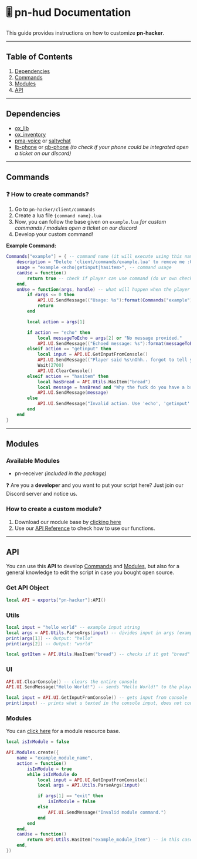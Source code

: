 # 🎚 pn-hud Documentation
This guide provides instructions on how to customize **pn-hacker**.

---

## Table of Contents
1. [Dependencies](#dependencies)
2. [Commands](#commands)
3. [Modules](#modules)
4. [API](#api)

---

## Dependencies
- [ox_lib](https://github.com/overextended/ox_lib)
- [ox_inventory](https://github.com/overextended/ox_inventory)
- [pma-voice](https://github.com/AvarianKnight/pma-voice) or [saltychat](https://github.com/v10networkscom/saltychat-fivem/)
- [lb-phone](https://lbscripts.com/) or [qb-phone](https://github.com/qbcore-framework/qb-phone) _(to check if your phone could be integrated open a ticket on our discord)_

---

## Commands
### ❓ How to create commands?
1. Go to `pn-hacker/client/commands`
2. Create a lua file `{command name}.lua`
3. Now, you can follow the base given on `example.lua` *for custom commands / modules open a ticket on our discord*
4. Develop your custom command!

**Example Command:**
```lua
Commands["example"] = { -- command name (it will execute using this name)
    description = "Delete 'client/commands/example.lua' to remove me :O", -- command description
    usage = "example <echo|getinput|hasitem>", -- command usage
    canUse = function()
        return true -- check if player can use command (do ur own checks)
    end,
    onUse = function(args, handle) -- what will happen when the player executes the command?
        if #args <= 0 then
            API.UI.SendMessage(("Usage: %s"):format(Commands["example"].usage))
            return
        end

        local action = args[1]

        if action == "echo" then
            local messageToEcho = args[2] or "No message provided."
            API.UI.SendMessage(("Echoed message: %s"):format(messageToEcho))
        elseif action == "getinput" then
            local input = API.UI.GetInputFromConsole()
            API.UI.SendMessage(("Player said %s\nOhh.. forgot to tell you..\n\nI'll clear the console in 2.7 seconds!"):format(input))
            Wait(2700)
            API.UI.ClearConsole()
        elseif action == "hasitem" then
            local hasBread = API.Utils.HasItem("bread")
            local message = hasBread and "Why the fuck do you have a bread in your computer storage?" or "Oh thank god, you're normal!"
            API.UI.SendMessage(message)
        else
            API.UI.SendMessage("Invalid action. Use 'echo', 'getinput' or 'hasitem.")
        end
    end
}
```
---

## Modules  
### Available Modules  
- pn-receiver *(included in the package)*

❓ Are you a **developer** and you want to put your script here? Just join our Discord server and notice us.

### How to create a custom module?
1. Download our module base by [clicking here](https://github.com/Pineapple-Services/pn-module-example)
2. Use our [API Reference](#api) to check how to use our functions.

---

## API
You can use this **API** to develop [Commands](#commands) and [Modules](#modules), but also for a general knowledge to edit the script in case you bought open source.

### Get API Object
```lua
local API = exports["pn-hacker"]:API()
```

### Utils
```lua
local input = "hello world" -- example input string
local args = API.Utils.ParseArgs(input) -- divides input in args (example in pn-module-example)
print(args[1]) -- Output: "hello"
print(args[2]) -- Output: "world"

local gotItem = API.Utils.HasItem("bread") -- checks if it got "bread" in tablet's storage.
```

### UI
```lua
API.UI.ClearConsole() -- clears the entire console
API.UI.SendMessage("Hello World!") -- sends "Hello World!" to the player's console.

local input = API.UI.GetInputFromConsole() -- gets input from console
print(input) -- prints what u texted in the console input, does not count commands obviously.
```

### Modules
You can [click here](https://github.com/Pineapple-Services/pn-module-example) for a module resource base.

```lua
local isInModule = false

API.Modules.create({
    name = "example_module_name",
    action = function()
        isInModule = true
        while isInModule do
            local input = API.UI.GetInputFromConsole()
            local args = API.Utils.ParseArgs(input)

            if args[1] == "exit" then
                isInModule = false
            else
                API.UI.SendMessage("Invalid module command.")
            end
        end
    end,
    canUse = function()
        return API.Utils.HasItem("example_module_item") -- in this case im checking if it got an item in the storage, but you can check whatever u want
    end,
})
```
